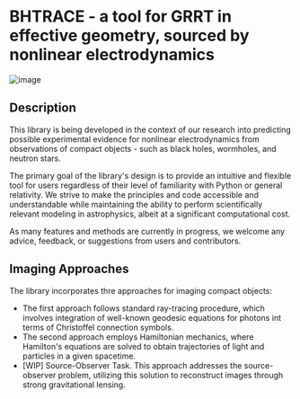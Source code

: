 # BHTRACE - a tool for GRRT in effective geometry, sourced by nonlinear electrodynamics

![image](./examples/Im_RN.png)

## Description

This library is being developed in the context of our research into predicting possible experimental evidence for nonlinear electrodynamics from observations of compact objects - such as black holes, wormholes, and neutron stars. 

The primary goal of the library's design is to provide an intuitive and flexible tool for users regardless of their level of familiarity with Python or general relativity. We strive to make the principles and code accessible and understandable while maintaining the ability to perform scientifically relevant modeling in astrophysics, albeit at a significant computational cost.

As many features and methods are currently in progress, we welcome any advice, feedback, or suggestions from users and contributors.


## Imaging Approaches
The library incorporates thre approaches for imaging compact objects:
- The first approach follows standard ray-tracing procedure, which involves integration of well-known geodesic equations for photons int terms of Christoffel connection symbols. 
- The second approach employs Hamiltonian mechanics, where  Hamilton's equations are solved to obtain trajectories of light and particles in a given spacetime.
- [WIP] Source-Observer Task. This approach addresses the source-observer problem, utilizing this solution to reconstruct images through strong gravitational lensing.
